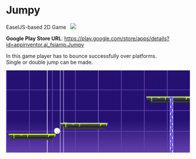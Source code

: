 # Jumpy
EaselJS-based 2D Game &nbsp;&nbsp;[<img src="https://www.paypalobjects.com/en_US/i/btn/btn_donate_LG.gif">](https://www.paypal.com/cgi-bin/webscr?cmd=_s-xclick&hosted_button_id=9R84YSHEMQSLC&source=url)

<b>Google Play Store URL</b>: https://play.google.com/store/apps/details?id=appinventor.ai_fsiamp.Jumpy<br>

In this game player has to bounce successfully over platforms.<br>
Single or double jump can be made.

![alt tag](https://raw.githubusercontent.com/donkeyrepos/jumpy/master/assets/screen.png)
